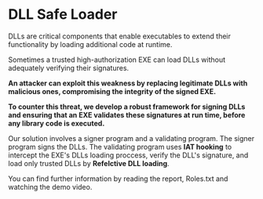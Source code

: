 # DLL Safe Loader
DLLs are critical components that enable executables to extend their functionality by loading additional code at runtime. 

Sometimes a trusted high-authorization EXE can load DLLs without adequately verifying their signatures.

**An attacker can exploit this weakness by replacing legitimate DLLs with malicious ones, compromising the integrity of the signed EXE.**

**To counter this threat, we develop a robust framework for signing DLLs and ensuring that an EXE validates these signatures at run time, before any library code is executed.**

Our solution involves a signer program and a validating program. The signer program signs the DLLs. The validating program uses **IAT hooking** to intercept the EXE's DLLs loading proccess, verify the DLL's signature, and load only trusted DLLs by **Refelctive DLL loading**.


You can find further information by reading the report, Roles.txt and watching the demo video.
